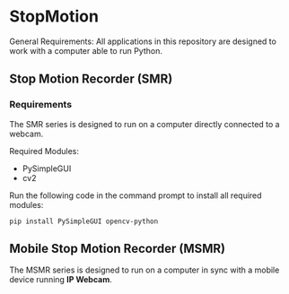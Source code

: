 # StopMotion

General Requirements: All applications in this repository are designed to work with a computer able to run Python.

## Stop Motion Recorder (SMR)

### Requirements

The SMR series is designed to run on a computer directly connected to a webcam.

Required Modules:
- PySimpleGUI
- cv2

Run the following code in the command prompt to install all required modules:
```
pip install PySimpleGUI opencv-python
```

## Mobile Stop Motion Recorder (MSMR)

The MSMR series is designed to run on a computer in sync with a mobile device running **IP Webcam**.
